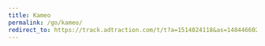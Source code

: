 ```yaml
---
title: Kameo
permalink: /go/kameo/
redirect_to: https://track.adtraction.com/t/t?a=1514024118&as=1484466027&t=2&tk=1
---
```

